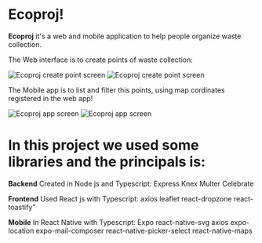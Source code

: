 # Ecoproj!

**Ecoproj** it's a web and mobile application to help people organize waste collection.

The Web interface is to create points of waste collection:

![Ecoproj create point screen](https://user-images.githubusercontent.com/61379704/83974386-536d9100-a8c3-11ea-8fa3-e004248b2b3f.png)
![Ecoproj create point screen](https://user-images.githubusercontent.com/61379704/83974386-536d9100-a8c3-11ea-8fa3-e004248b2b3f.png)

The Mobile app is to list and filter this points, using map cordinates registered in the web app!

![Ecoproj app screen](https://user-images.githubusercontent.com/61379704/83974457-cbd45200-a8c3-11ea-8b19-419a41c8a6a4.png)
![Ecoproj app screen](https://user-images.githubusercontent.com/61379704/83974458-cd057f00-a8c3-11ea-8119-418b0be02fa7.png)


# In this project we used some libraries and the principals is:

**Backend**
Created in Node js and Typescript:
Express
Knex
Multer
Celebrate

**Frontend**
Used React js with Typescript:
axios
leaflet
react-dropzone
react-toastify"

**Mobile**
In React Native with Typescript:
Expo
react-native-svg
axios
expo-location
expo-mail-composer
react-native-picker-select
react-native-maps
